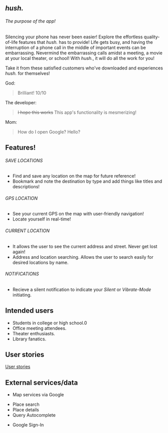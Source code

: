 ## *hush.*

###### The purpose of the app!

Silencing your phone has never been easier! Explore the effortless quality-of-life features that *hush.* has to provide! Life gets busy, and having the interruption of a phone call in the middle of important events can be embarrassing. Nevermind the embarrassing calls amidst a meeting, a movie at your local theater, or school! With *hush.*, it will do all the work for you!

Take it from these satisfied customers who've downloaded and experiences *hush.* for themselves!

 God:
 > Brilliant! 10/10
 
 The developer:
 > ~~I hope this works~~ This app's functionality is mesmerizing!
 
 Mom:
 > How do I open Google? Hello?
 
## Features!
 
###### SAVE LOCATIONS
 - Find and save any location on the map for future reference!
 - Bookmark and note the destination by type and add things like titles and descriptions!
 
###### GPS LOCATION
 - See your current GPS on the map with user-friendly navigation!
 - Locate yourself in real-time!
 
###### CURRENT LOCATION
 - It allows the user to see the current address and street. Never get lost again!
 - Address and location searching. Allows the user to search easily for desired locations by name.
 
###### NOTIFICATIONS
 - Recieve a silent notification to indicate your *Silent* or *Vibrate-Mode* initiating.

## Intended users

 * Students in college or high school.0
 * Office meeting attendees.
 * Theater enthusiasts.
 * Library fanatics.
 
## User stories  
[User stories](user-stories.md)

## External services/data

* Map services via Google
 - Place search
 - Place details
 - Query Autocomplete
 
* Google Sign-In